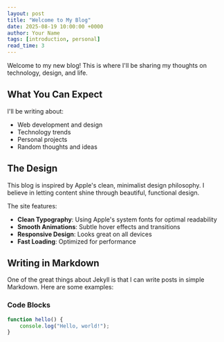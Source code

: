 ```yaml
---
layout: post
title: "Welcome to My Blog"
date: 2025-08-19 10:00:00 +0000
author: Your Name
tags: [introduction, personal]
read_time: 3
---
```


Welcome to my new blog! This is where I'll be sharing my thoughts on technology, design, and life.

## What You Can Expect

I'll be writing about:
- Web development and design
- Technology trends
- Personal projects
- Random thoughts and ideas

## The Design

This blog is inspired by Apple's clean, minimalist design philosophy. I believe in letting content shine through beautiful, functional design.

The site features:
- **Clean Typography**: Using Apple's system fonts for optimal readability
- **Smooth Animations**: Subtle hover effects and transitions
- **Responsive Design**: Looks great on all devices
- **Fast Loading**: Optimized for performance

## Writing in Markdown

One of the great things about Jekyll is that I can write posts in simple Markdown. Here are some examples:

### Code Blocks

```javascript
function hello() {
    console.log("Hello, world!");
}
